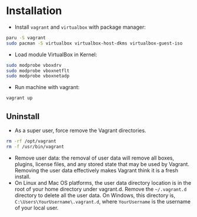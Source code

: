 # Installation

- Install `vagrant` and `virtualbox` with package manager:

```bash
paru -S vagrant
sudo pacman -S virtualbox virtualbox-host-dkms virtualbox-guest-iso
```

- Load module VirtualBox in Kernel:

```bash
sudo modprobe vboxdrv
sudo modprobe vboxnetflt
sudo modprobe vboxnetadp
```

- Run machine with vagrant:

```bash
vagrant up
```

## Uninstall

- As a super user, force remove the Vagrant directories.

```bash
rm -rf /opt/vagrant
rm -f /usr/bin/vagrant
```

- Remove user data: the removal of user data will remove all boxes, plugins, license files, and any stored state that may be used by Vagrant. Removing the user data effectively makes Vagrant think it is a fresh install.
- On Linux and Mac OS platforms, the user data directory location is in the root of your home directory under vagrant.d. Remove the `~/.vagrant.d` directory to delete all the user data. On Windows, this directory is, `C:\Users\YourUsername\.vagrant.d`, where `YourUsername` is the username of your local user.
